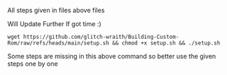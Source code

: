 All steps given in files above files

Will Update Further If got time :)

```
wget https://github.com/glitch-wraith/Building-Custom-Rom/raw/refs/heads/main/setup.sh && chmod +x setup.sh && ./setup.sh
```

Some steps are missing in this above command so better use the given steps one by one 
